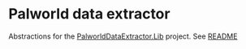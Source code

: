 ﻿# Palworld data extractor

Abstractions for the [PalworldDataExtractor.Lib](https://www.nuget.org/packages/PalworldDataExtractor.Lib/) project.
See [README](https://www.nuget.org/packages/PalworldDataExtractor.Lib/#readme-body-tab)